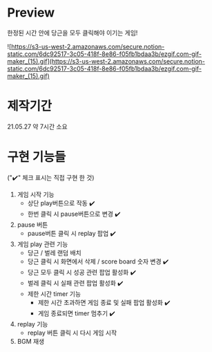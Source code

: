 # Preview

한정된 시간 안에 당근을 모두 클릭해야 이기는 게임!

![https://s3-us-west-2.amazonaws.com/secure.notion-static.com/6dc92517-3c05-418f-8e86-f05fb1bdaa3b/ezgif.com-gif-maker_(15).gif](https://s3-us-west-2.amazonaws.com/secure.notion-static.com/6dc92517-3c05-418f-8e86-f05fb1bdaa3b/ezgif.com-gif-maker_(15).gif)

# 제작기간

21.05.27 약 7시간 소요

# 구현 기능들

("✔️" 체크 표시는 직접 구현 한 것)

1. 게임 시작 기능
    - 상단 play버튼으로 작동 ✔️
    - 한번 클릭 시 pause버튼으로 변경 ✔️
2. pause 버튼
    - pause버튼 클릭 시 replay 팝업 ✔️
3. 게임 play 관련 기능
    - 당근 / 벌레  랜덤 배치
    - 당근 클릭 시 화면에서 삭제 / score board 숫자 변경 ✔️
    - 당근 모두 클릭 시 성공 관련 팝업 활성화 ✔️
    - 벌레 클릭 시 실패 관련 팝업 활성화 ✔️
    - 제한 시간 timer 기능
        - 제한 시간 초과하면 게임 종료 및 실패 팝업 활성화 ✔️
        - 게임 종료되면 timer 멈추기 ✔️
4. replay 기능
    - replay 버튼 클릭 시 다시 게임 시작
5. BGM 재생